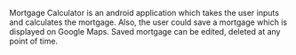 Mortgage Calculator is an android application which takes the user inputs and calculates the mortgage. Also, the user could save a mortgage which is displayed on Google Maps. Saved mortgage can be edited, deleted at any point of time.
